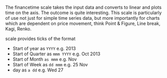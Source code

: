 The financetime scale takes the input data and converts to linear and plots time on the axis. The outcome is quite interesting. This scale is particularly of use not just for simple time series data, but more importantly for charts which are dependent on price movement, think Point & Figure, Line break, Kagi, Renko.

scale provides ticks of the format

- Start of year as `YYYY` e.g. 2013
- Start of Quarter as `mmm YYYY` e.g. Oct 2013
- Start of Month `as mmm` e.g. Nov
- Start of Week as `dd mmm` e.g. 25 Nov
- day as `a dd` e.g. Wed 27

